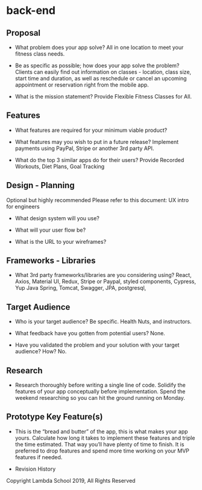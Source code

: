 # back-end

## Proposal
- What problem does your app solve?
All in one location to meet your fitness class needs.


- Be as specific as possible; how does your app solve the problem?
Clients can easily find out information on classes - location, class size, start time and duration, as well as reschedule or cancel an upcoming appointment or reservation right from the mobile app.


- What is the mission statement?
Provide Flexible Fitness Classes for All.

## Features

- What features are required for your minimum viable product?

- What features may you wish to put in a future release?
Implement payments using PayPal, Stripe or another 3rd party API.

- What do the top 3 similar apps do for their users?
Provide Recorded Workouts, Diet Plans, Goal Tracking



## Design - Planning
Optional but highly recommended Please refer to this document: UX intro for engineers

- What design system will you use?


- What will your user flow be?

- What is the URL to your wireframes?


## Frameworks - Libraries

- What 3rd party frameworks/libraries are you considering using?
React, Axios, Material UI, Redux, Stripe or Paypal, styled components, Cypress, Yup
Java Spring, Tomcat, Swagger, JPA, postgresql, 





## Target Audience

- Who is your target audience? Be specific.
Health Nuts, and instructors.


- What feedback have you gotten from potential users?
None.


- Have you validated the problem and your solution with your target audience? How?
No.


## Research

- Research thoroughly before writing a single line of code. Solidify the features of your app conceptually before implementation. Spend the weekend researching so you can hit the ground running on Monday.


## Prototype Key Feature(s)

- This is the “bread and butter” of the app, this is what makes your app yours. Calculate how long it takes to implement these features and triple the time estimated. That way you’ll have plenty of time to finish. It is preferred to drop features and spend more time working on your MVP features if needed.


- Revision History


Copyright Lambda School 2019, All Rights Reserved
